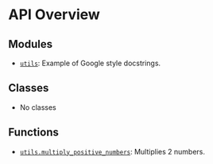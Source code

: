 <!-- markdownlint-disable -->

# API Overview

## Modules

- [`utils`](./utils.md#module-utils): Example of Google style docstrings.

## Classes

- No classes

## Functions

- [`utils.multiply_positive_numbers`](./utils.md#function-multiply_positive_numbers): Multiplies 2 numbers.
